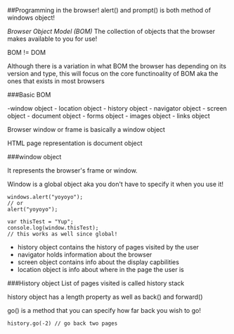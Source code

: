 ##Programming in the browser!
alert() and prompt() is both method of windows object!

*Browser Object Model (BOM)*
The collection of objects that the browser makes available to you for use!

BOM != DOM

Although there is a variation in what BOM the browser has depending on its version and type,
this will focus on the core functinoality of BOM aka the ones that exists in most browsers

###Basic BOM

-window object
    - location object
    - history object
    - navigator object
    - screen object
    - document object
        - forms object
        - images object
        - links object

Browser window or frame is basically a window object

HTML page representation is document object


###window object

It represents the browser's frame or window.

Window is a global object aka you don't have to specify it when you use it!

```
windows.alert("yoyoyo");
// or
alert("yoyoyo");

var thisTest = "Yup";
console.log(window.thisTest);
// this works as well since global!

```

- history object contains the history of pages visited by the user
- navigator holds information about the browser
- screen object contains info about the display capbilities
- location object is info about where in the page the user is

###History object
List of pages visited is called history stack

history object has a length property
as well as back() and forward()

go() is a method that you can specify how far back you wish to go!

```
history.go(-2) // go back two pages

